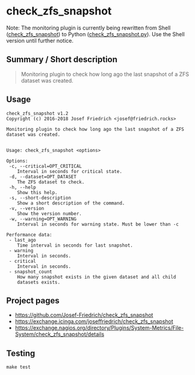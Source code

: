 # check_zfs_snapshot

Note: The monitoring plugin is currently being rewritten from
Shell
([check_zfs_snapshot](https://github.com/Josef-Friedrich/check_zfs_snapshot/blob/master/check_zfs_snapshot)) to
Python
([check_zfs_snapshot.py](https://github.com/Josef-Friedrich/check_zfs_snapshot/blob/master/check_zfs_snapshot.py)). Use the Shell version until further notice.

## Summary / Short description

> Monitoring plugin to check how long ago the last snapshot of a ZFS dataset was created.

## Usage

```
check_zfs_snapshot v1.2
Copyright (c) 2016-2018 Josef Friedrich <josef@friedrich.rocks>

Monitoring plugin to check how long ago the last snapshot of a ZFS dataset was created.


Usage: check_zfs_snapshot <options>

Options:
 -c, --critical=OPT_CRITICAL
    Interval in seconds for critical state.
 -d, --dataset=OPT_DATASET
    The ZFS dataset to check.
 -h, --help
    Show this help.
 -s, --short-description
    Show a short description of the command.
 -v, --version
    Show the version number.
 -w, --warning=OPT_WARNING
    Interval in seconds for warning state. Must be lower than -c

Performance data:
 - last_ago
    Time interval in seconds for last snapshot.
 - warning
    Interval in seconds.
 - critical
    Interval in seconds.
 - snapshot_count
    How many snapshot exists in the given dataset and all child
    datasets exists.

```

## Project pages

* https://github.com/Josef-Friedrich/check_zfs_snapshot
* https://exchange.icinga.com/joseffriedrich/check_zfs_snapshot
* https://exchange.nagios.org/directory/Plugins/System-Metrics/File-System/check_zfs_snapshot/details

## Testing

```
make test
```
